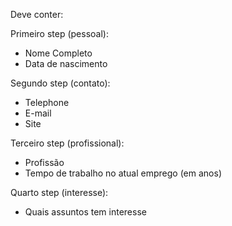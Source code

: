 Deve conter:

Primeiro step (pessoal):
* Nome Completo
* Data de nascimento

Segundo step (contato):
* Telephone
* E-mail
* Site

Terceiro step (profissional):
* Profissão
* Tempo de trabalho no atual emprego (em anos)

Quarto step (interesse):
* Quais assuntos tem interesse